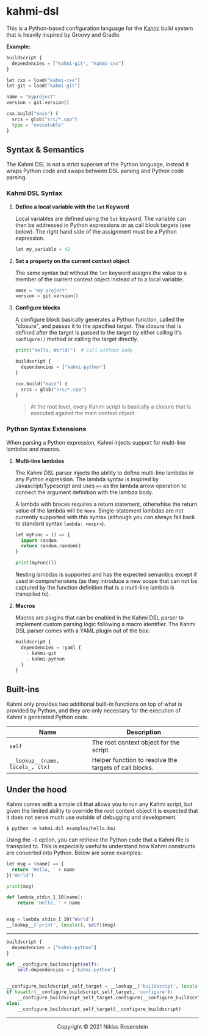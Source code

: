 # kahmi-dsl

This is a Python-based configuration language for the [Kahmi](https://github.com/kahmi-build)
build system that is heavily inspired by Groovy and Gradle.

__Example:__

```python
buildscript {
  dependencies = ["kahmi-git", "kahmi-cxx"]
}

let cxx = load("kahmi-cxx")
let git = load("kahmi-git")

name = "myproject"
version = git.version()

cxx.build("main") {
  srcs = glob("src/*.cpp")
  type = "executable"
}
```

## Syntax & Semantics

The Kahmi DSL is not a strict superset of the Python language, instead it wraps Python code and
swaps between DSL parsing and Python code parsing.

### Kahmi DSL Syntax

1. **Define a local variable with the `let` Keyword**

    Local variables are defined using the `let` keyword. The variable can then be addressed in
    Python expressions or as call block targets (see below). The right hand side of the assignment
    must be a Python expression.

    ```python
    let my_variable = 42
    ```

2. **Set a property on the current context object**

    The same syntax but without the `let` keyword assigns the value to a member of the current
    context object instead of to a local variable.

    ```python
    nmae = "my-project"
    version = git.version()
    ```

3. **Configure blocks**

    A configure block basically generates a Python function, called the "closure", and passes it
    to the specified target. The closure that is defined after the target is passed to the target
    by either calling it's `configure()` method or calling the target directly. 

    ```python
    print("Hello, World!")  # Call without body

    buildscript {
      dependencies = ["kahmi-python"]
    }

    cxx.build("main") {
      srcs = glob("src/*.cpp")
    }
    ```

    > At the root level, every Kahmi script is basically a closure that is executed against the
    > main context object.

### Python Syntax Extensions

When parsing a Python expression, Kahmi injects support for multi-line lambdas and macros.

1. **Multi-line lambdas**

    The Kahmi DSL parser injects the ability to define multi-line lambdas in any Python
    expression. The lambda syntax is inspired by Javascript/Typescript and uses `=>` as
    the lambda arrow operation to connect the argument definition with the lambda body.

    A lambda with braces requires a return statement, otherwhise the return value of the
    lambda will be `None`. Single-statement lambdas are not currently supported with this
    syntax (although you can always fall back to standard syntax `lambda: <expr>`).

    ```python
    let myFunc = () => {
      import random
      return random.random()
    }

    print(myFunc())
    ```

    Nesting lambdas is supported and has the expected semantics except if used in comprehensions
    (as they introduce a new scope that can not be captured by the function definition that is
    a multi-line lambda is transpiled to).

2. **Macros**

    Macros are plugins that can be enabled in the Kahmi DSL parser to implement custom parsing
    logic following a macro identifier. The Kahmi DSL parser comes with a YAML plugin out of the
    box:

    ```python
    buildscript {
      dependencies = !yaml {
        - kahmi-git
        - kahmi-python
      }
    }
    ```

## Built-ins

Kahmi only provides two additional built-in functions on top of what is provided by Python, and
they are only necessary for the execution of Kahmi's generated Python code.

| Name | Description |
| ---- | ----------- |
| `self` | The root context object for the script. |
| `__lookup__(name, locals_, ctx)` | Helper function to resolve the targets of call blocks. |

## Under the hood

Kahmi comes with a simple cli that allows you to run any Kahmi script, but given the limited
ability to override the root context object it is expected that it does not serve much use outside
of debugging and development.

    $ python -m kahmi.dsl examples/hello.kmi

Using the `-E` option, you can retrieve the Python code that a Kahmi file is transpiled to. This
is especially useful to understand how Kahmi constructs are converted into Python. Below are some
examples:

```python
let msg = (name) => {
  return 'Hello, ' + name
}('World')

print(msg)
```

```python
def lambda_stdin_1_10(name):
    return 'Hello, ' + name


msg = lambda_stdin_1_10('World')
__lookup__('print', locals(), self)(msg)
```

---

```python
buildscript {
  dependencies = ["kahmi-python"]
}
```

```python
def __configure_buildscript(self):
    self.dependencies = ['kahmi-python']


__configure_buildscript_self_target = __lookup__('buildscript', locals(), self)
if hasattr(__configure_buildscript_self_target, 'configure'):
    __configure_buildscript_self_target.configure(__configure_buildscript)
else:
    __configure_buildscript_self_target(__configure_buildscript)
```

---

<p align="center">Copyright &copy; 2021 Niklas Rosenstein</p>
